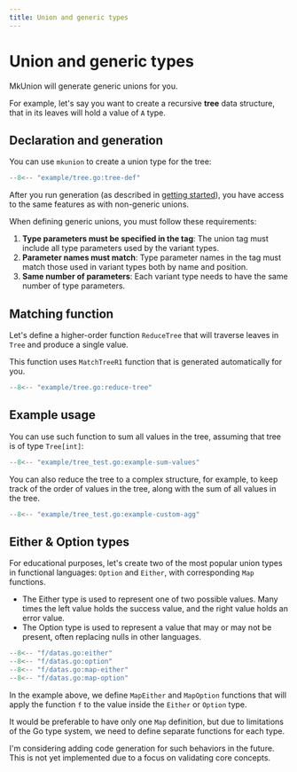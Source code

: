 ```yaml
---
title: Union and generic types
---
```

# Union and generic types
MkUnion will generate generic unions for you.

For example, let's say you want to create a recursive **tree** data structure, that in its leaves will hold a value of `A` type.

## Declaration and generation

You can use `mkunion` to create a union type for the tree:

```go title="example/tree.go"
--8<-- "example/tree.go:tree-def"
```

After you run generation (as described in [getting started](../getting_started.md)), 
you have access to the same features as with non-generic unions.

When defining generic unions, you must follow these requirements:

1. **Type parameters must be specified in the tag**: The union tag must include all type parameters used by the variant types.
2. **Parameter names must match**: Type parameter names in the tag must match those used in variant types both by name and position.
3. **Same number of parameters**: Each variant type needs to have the same number of type parameters.

## Matching function

Let's define a higher-order function `ReduceTree` that will traverse leaves in `Tree` and produce a single value.

This function uses `MatchTreeR1` function that is generated automatically for you.

```go title="example/tree.go"
--8<-- "example/tree.go:reduce-tree"
```

## Example usage

You can use such function to sum all values in the tree, assuming that tree is of type `Tree[int]`:

```go title="example/tree_test.go"
--8<-- "example/tree_test.go:example-sum-values"
```

You can also reduce the tree to a complex structure, for example, to keep track of the order of values in the tree, along with the sum of all values in the tree.

```go title="example/tree_test.go"
--8<-- "example/tree_test.go:example-custom-agg"
```

## Either & Option types

For educational purposes, let's create two of the most popular union types in functional languages: `Option` and `Either`, with corresponding `Map` functions.

- The Either type is used to represent one of two possible values. Many times the left value holds the success value, and the right value holds an error value.
- The Option type is used to represent a value that may or may not be present, often replacing nulls in other languages.

```go title="f/datas.go"
--8<-- "f/datas.go:either"
--8<-- "f/datas.go:option"
--8<-- "f/datas.go:map-either"
--8<-- "f/datas.go:map-option"
```

In the example above, we define `MapEither` and `MapOption` functions that will apply the function `f` to the value inside the `Either` or `Option` type.

It would be preferable to have only one `Map` definition, but due to limitations of the Go type system, we need to define separate functions for each type.

I'm considering adding code generation for such behaviors in the future. This is not yet implemented due to a focus on validating core concepts.